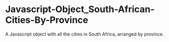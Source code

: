 # Javascript-Object_South-African-Cities-By-Province
A Javascript object with all the cities in South Africa, arranged by province. 
